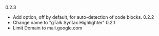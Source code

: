 0.2.3
 - Add option, off by default, for auto-detection of code blocks.
0.2.2
 - Change name to "gTalk Syntax Highlighter"
0.2.1
 - Limit Domain to mail.google.com
